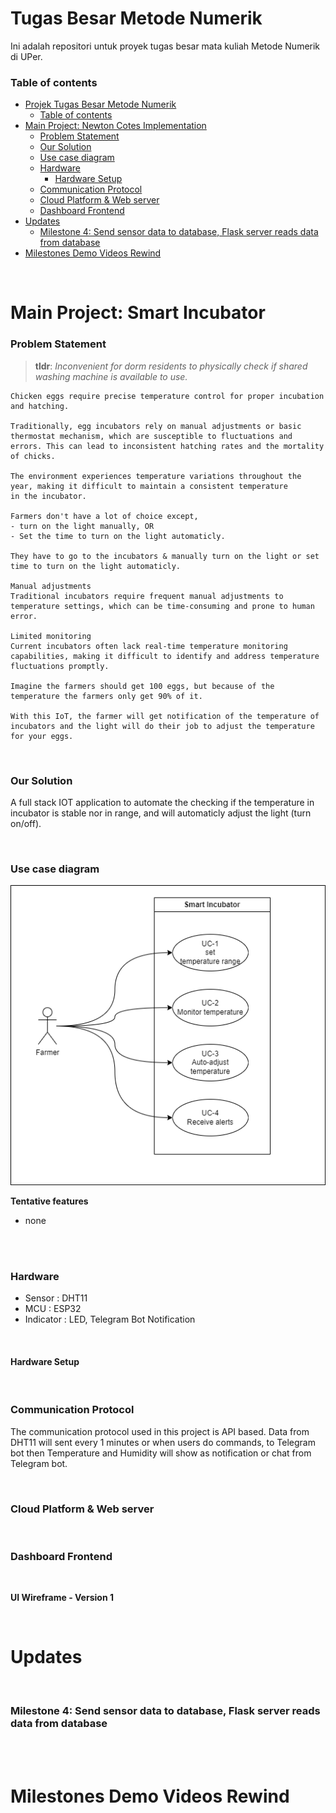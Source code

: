 # Tugas Besar Metode Numerik

Ini adalah repositori untuk proyek tugas besar mata kuliah Metode Numerik di UPer.

### Table of contents

- [Projek Tugas Besar Metode Numerik](#kelompok7-iot-project)
    - [Table of contents](#table-of-contents)
- [Main Project: Newton Cotes Implementation ](#main-project-smart-incubator-)
    - [Problem Statement ](#problem-statement-)
    - [Our Solution ](#our-solution-)
    - [Use case diagram ](#use-case-diagram-)
    - [Hardware ](#hardware-)
      - [Hardware Setup ](#hardware-setup-)
    - [Communication Protocol ](#communication-protocol-)
    - [Cloud Platform \& Web server ](#cloud-platform--web-server-)
    - [Dashboard Frontend ](#dashboard-frontend-)
- [Updates ](#updates-)
    - [Milestone 4: Send sensor data to database, Flask server reads data from database ](#milestone-4-send-sensor-data-to-database-flask-server-reads-data-from-database-)
- [Milestones Demo Videos Rewind ](#milestones-demo-videos-rewind-)

<br/>

# Main Project: Smart Incubator <a name="project"></a>

### Problem Statement <a name="prob"></a>

> **tldr**: _Inconvenient for dorm residents to physically check if shared washing machine is available to use._

```
Chicken eggs require precise temperature control for proper incubation and hatching.

Traditionally, egg incubators rely on manual adjustments or basic thermostat mechanism, which are susceptible to fluctuations and errors. This can lead to inconsistent hatching rates and the mortality of chicks.

The environment experiences temperature variations throughout the year, making it difficult to maintain a consistent temperature in the incubator.

Farmers don't have a lot of choice except,
- turn on the light manually, OR
- Set the time to turn on the light automaticly.

They have to go to the incubators & manually turn on the light or set time to turn on the light automaticly.

Manual adjustments
Traditional incubators require frequent manual adjustments to temperature settings, which can be time-consuming and prone to human error.

Limited monitoring
Current incubators often lack real-time temperature monitoring capabilities, making it difficult to identify and address temperature fluctuations promptly.

Imagine the farmers should get 100 eggs, but because of the temperature the farmers only get 90% of it.

With this IoT, the farmer will get notification of the temperature of incubators and the light will do their job to adjust the temperature for your eggs.
```

<br/>

### Our Solution <a name="sol"></a>

A full stack IOT application to automate the checking if the temperature in incubator is stable nor in range, and will automaticly adjust the light (turn on/off).

<br/>

### Use case diagram <a name="uc"></a>

![Use case diagram](https://github.com/Aryasharii/Kelompok7-IoT-Project/blob/master/UML%20Diagram/Use%20Case%20Diagram_IoTProject.png)

**Tentative features**

- none
<br/>

<!-- ### System Architecture <a name="sysarc"></a>
![Overview of the tech stack](https://github.com/Rekanice/swe-G2-iot-project/blob/e0d91b83c3a7868e55449eced2450638003cc4a4/images/system_arch_pic.png) -->

<br/>

### Hardware <a name="hw"></a>

<!-- ```
- Sensor : RGB light sensor module
- MCU    : NodeMCUv1 ESP8266
``` -->
<!-- ![Light Module sensor from Cytron](https://github.com/Rekanice/swe-G2-iot-project/blob/f124691cfb8c146144e130dbb8553d363e562a06/images/light_sensor_module.jpg)
![NodeMCU ESP8266](https://github.com/Rekanice/swe-G2-iot-project/blob/e8a1b532913f9c267a11f2c236fd56e05f51c070/images/nodemcu_ESP8266.jpg) -->
- Sensor    : DHT11
- MCU       : ESP32
- Indicator : LED, Telegram Bot Notification
<br/>

#### Hardware Setup <a name="hwsetup"></a>

<!-- ![Device setup](https://github.com/Rekanice/swe-G2-iot-project/blob/d76a08e94ea6444962755b7ac9bf270c3a8d7b9a/images/device_setup.jpg) -->

<br/>

### Communication Protocol <a name="comm"></a>

The communication protocol used in this project is API based. Data from DHT11 will sent every 1 minutes or when users do commands, to Telegram bot then Temperature and Humidity will show as notification or chat from Telegram bot. 

<br/>

### Cloud Platform & Web server <a name="cloud"></a>

<!-- ```
Backend framework      : Flask
Cloud hosting platform : Heroku
```
Check out our Flask toy app [here](https://tell-me-something-flask-app.herokuapp.com/)

Check out our Django toy app [here](https://this-is-django-1.herokuapp.com/)

Here is a [video](https://youtu.be/oEzaFD8RCEE) of deploying the Flask/Deploy app in Heroku.

This is the accompanying article on [Deploying the Flask / Django app in Heroku](https://github.com/Rekanice/swe-G2-iot-project/blob/f4e41c6ab807bea9e7c15f0c16e89c8eff10dd4d/Deploying-on-Heroku.md). -->

<br/>

### Dashboard Frontend <a name="ui"></a>

<!-- ```
Web    : Basic HTML-CSS-JS
Mobile : MIT Inventor
```

Here is a [demo video](https://www.youtube.com/watch?v=bYe--Yvlxbc) of the mobile app prototype made in MIT App Inventor. -->

<br/>

**UI Wireframe - Version 1**

<!-- [Figma Design of the UI](https://www.figma.com/file/upOI1YDz3MclTJADYTzi7z/Figma-UI?node-id=0%3A1)


![page1](https://github.com/Rekanice/swe-G2-iot-project/blob/c0d8e5974da57e7b26fbca8b5b33419303bdb059/images/figma_v1_page1.png)
![page2](https://github.com/Rekanice/swe-G2-iot-project/blob/c0d8e5974da57e7b26fbca8b5b33419303bdb059/images/figma_v1_page2.png)
![page3](https://github.com/Rekanice/swe-G2-iot-project/blob/c0d8e5974da57e7b26fbca8b5b33419303bdb059/images/figma_v1_page3.png)
![page4](https://github.com/Rekanice/swe-G2-iot-project/blob/c0d8e5974da57e7b26fbca8b5b33419303bdb059/images/figma_v1_page4.png)
![page5](https://github.com/Rekanice/swe-G2-iot-project/blob/c0d8e5974da57e7b26fbca8b5b33419303bdb059/images/figma_v1_page5.png) -->

<br/>

# Updates <a name="updates"></a>

<!-- ### Milestone 3: Send sensor data directly to Flask server <a name="mi3"></a>

The ESP8266 sends the light sensor data to the Flask web server hosted on Heroku via HTTP POST requests. The Flask web app dynamically updates the status of the washing machine display box, with a ~5s delay (this is negligible in real use case) without the user needing to refresh the page.

[Heroku web app](https://idle-washer.herokuapp.com/)

[Demo video for milestone 3](https://youtu.be/WuiT0wlSRcE)

![Sensor setup](https://github.com/Rekanice/swe-G2-iot-project/blob/bbef47352ffa9df50c8eafda36a5559154607df4/images/ldr.jpg)

![Flask web server UI](https://github.com/Rekanice/swe-G2-iot-project/blob/bbef47352ffa9df50c8eafda36a5559154607df4/images/flaskwebhtml.png) -->

<br/>

### Milestone 4: Send sensor data to database, Flask server reads data from database <a name="mi4"></a>

<!-- The ESP8266 sends the light sensor data to the Flask web server hosted on Heroku via HTTP POST requests. The Flask server has a dedicated url to accept & parse the POST request & store the data into the connected PostgreSQL database. The Flask web app dynamically updates the UI by querying necessary data from the database, and processing them in the application to be delivered in the UI templates.

[Demo video for Milestone 4](https://youtu.be/-4hxKUfy3Ok)

Database tables design:
1. Washing_Machine : contains all the attributes about the washing machines.
![Washing Machine table](https://github.com/Rekanice/swe-G2-iot-project/blob/b5c75e600e6379d77504918cd4bc5cbfa9e4ab16/images/db_table_washing_machines.jpg)

2. Sensor_Log: records the detected light data from a given washing machine (identified by its wm_id), every 5 minutes. The two tables are linked by the wm_id column.


![Sensor log table](https://github.com/Rekanice/swe-G2-iot-project/blob/b5c75e600e6379d77504918cd4bc5cbfa9e4ab16/images/db_table_sensor_log.jpg)

![Flask web server UI](https://github.com/Rekanice/swe-G2-iot-project/blob/b5c75e600e6379d77504918cd4bc5cbfa9e4ab16/images/flask_webpage_with_static_heatmap.jpg) -->

<br/>

<!-- ### Milestone 5: Dashboard UI improvements <a name="mi5"></a>

From the feedback on the dashboard in milestone 4, these changes were made:
- more washing machine indicators
- a more recent timeline plot (hence, we went with the last hour readings in 5 minute intervals)
- a more dashboard box-style layout

All the data required by the dashboard to display are served via APIs in the Flask app.py. The necessary data are queried from the PostgreSQL database and processed before passing to the frontend.


The repository for cloning and reproducing our milestone 5 Flask app is transferred to a new repository ([link here](https://github.com/Rekanice/Check-WM-Dashboard)).


[Youtube Demo for Milestone 5](https://youtu.be/qwATc6cMqR8)

![How the new dashboard looks like](https://github.com/Rekanice/swe-G2-iot-project/blob/fe0e162c5e2c1b701822b52d4fc0dace6c6adb8d/new_dashboard.png) -->

<br/>

# Milestones Demo Videos Rewind <a name="rewind"></a>

<!-- 1. Milestone 1 [Part 1](https://youtu.be/BIsVwdGV0DI) [Part 2](https://youtu.be/cB8r0cHiGOs) [Part 3](https://youtu.be/qsbzFyFUOwY)
2. Milestone 2 [Heroku Deployment](https://youtu.be/oEzaFD8RCEE) [UI Prototype](https://www.youtube.com/watch?v=bYe--Yvlxbc)
3. [Milestone 3 video](https://youtu.be/WuiT0wlSRcE)
4. [Milestone 4 video](https://youtu.be/-4hxKUfy3Ok)
5. [Milestone 5 video](https://youtu.be/qwATc6cMqR8) -->
